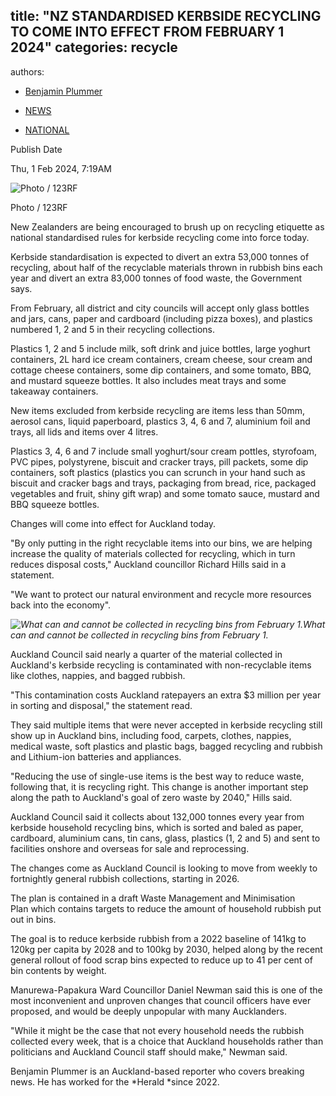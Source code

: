 title: "NZ STANDARDISED KERBSIDE RECYCLING TO COME INTO EFFECT FROM FEBRUARY 1 2024"
categories: recycle
---

authors:
- [Benjamin Plummer](https://www.newstalkzb.co.nz/author/?Author=Benjamin%20Plummer)

-   [NEWS](https://www.newstalkzb.co.nz/news/ "News")
-   [NATIONAL](https://www.newstalkzb.co.nz/news/national/ "National")

Publish Date

Thu, 1 Feb 2024, 7:19AM

![Photo / 123RF](https://www.newstalkzb.co.nz/media/oh0jfnhe/recycling-collection-123rf.jpg?rmode=crop&rnd=133512698852800000&height=379&quality=95&scale=both)

Photo / 123RF

New Zealanders are being encouraged to brush up on recycling etiquette as national standardised rules for kerbside recycling come into force today. 

Kerbside standardisation is expected to divert an extra 53,000 tonnes of recycling, about half of the recyclable materials thrown in rubbish bins each year and divert an extra 83,000 tonnes of food waste, the Government says. 

From February, all district and city councils will accept only glass bottles and jars, cans, paper and cardboard (including pizza boxes), and plastics numbered 1, 2 and 5 in their recycling collections. 

Plastics 1, 2 and 5 include milk, soft drink and juice bottles, large yoghurt containers, 2L hard ice cream containers, cream cheese, sour cream and cottage cheese containers, some dip containers, and some tomato, BBQ, and mustard squeeze bottles. It also includes meat trays and some takeaway containers. 

New items excluded from kerbside recycling are items less than 50mm, aerosol cans, liquid paperboard, plastics 3, 4, 6 and 7, aluminium foil and trays, all lids and items over 4 litres. 

Plastics 3, 4, 6 and 7 include small yoghurt/sour cream pottles, styrofoam, PVC pipes, polystyrene, biscuit and cracker trays, pill packets, some dip containers, soft plastics (plastics you can scrunch in your hand such as biscuit and cracker bags and trays, packaging from bread, rice, packaged vegetables and fruit, shiny gift wrap) and some tomato sauce, mustard and BBQ squeeze bottles. 

Changes will come into effect for Auckland today. 

"By only putting in the right recyclable items into our bins, we are helping increase the quality of materials collected for recycling, which in turn reduces disposal costs," Auckland councillor Richard Hills said in a statement. 

"We want to protect our natural environment and recycle more resources back into the economy". 

*![What can and cannot be collected in recycling bins from February 1.](https://www.nzherald.co.nz/resizer/Y9dgLJgAZls6s2yjSgKzFh281S4=/1440x960/smart/filters:quality(70)/cloudfront-ap-southeast-2.images.arcpublishing.com/nzme/BAAGBIUXQFAH3GDADOOGCEAQTU.jpg)What can and cannot be collected in recycling bins from February 1.* 

Auckland Council said nearly a quarter of the material collected in Auckland's kerbside recycling is contaminated with non-recyclable items like clothes, nappies, and bagged rubbish. 

"This contamination costs Auckland ratepayers an extra $3 million per year in sorting and disposal," the statement read. 

They said multiple items that were never accepted in kerbside recycling still show up in Auckland bins, including food, carpets, clothes, nappies, medical waste, soft plastics and plastic bags, bagged recycling and rubbish and Lithium-ion batteries and appliances. 

"Reducing the use of single-use items is the best way to reduce waste, following that, it is recycling right. This change is another important step along the path to Auckland's goal of zero waste by 2040," Hills said. 

Auckland Council said it collects about 132,000 tonnes every year from kerbside household recycling bins, which is sorted and baled as paper, cardboard, aluminium cans, tin cans, glass, plastics (1, 2 and 5) and sent to facilities onshore and overseas for sale and reprocessing. 

The changes come as Auckland Council is looking to move from weekly to fortnightly general rubbish collections, starting in 2026. 

The plan is contained in a draft Waste Management and Minimisation Plan which contains targets to reduce the amount of household rubbish put out in bins. 

The goal is to reduce kerbside rubbish from a 2022 baseline of 141kg to 120kg per capita by 2028 and to 100kg by 2030, helped along by the recent general rollout of food scrap bins expected to reduce up to 41 per cent of bin contents by weight. 

Manurewa-Papakura Ward Councillor Daniel Newman said this is one of the most inconvenient and unproven changes that council officers have ever proposed, and would be deeply unpopular with many Aucklanders. 

"While it might be the case that not every household needs the rubbish collected every week, that is a choice that Auckland households rather than politicians and Auckland Council staff should make," Newman said. 

Benjamin Plummer is an Auckland-based reporter who covers breaking news. He has worked for the *Herald *since 2022.
